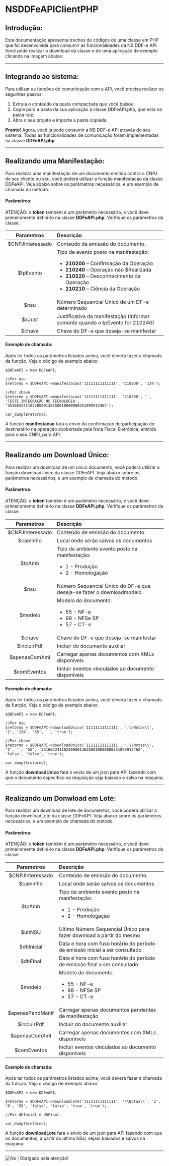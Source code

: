 # NSDDFeAPIClientPHP

## Introdução:

Esta documentação apresenta trechos de códigos de uma classe em PHP que foi desenvolvida para consumir as funcionalidades da NS DDF-e API. Você pode realizar o download da classe e de uma aplicação de exemplo clicando na imagem abaixo:

-----

## Integrando ao sistema:

Para utilizar as funções de comunicação com a API, você precisa realizar os seguintes passos:

1. Extraia o conteúdo da pasta compactada que você baixou;
2. Copie para a pasta da sua aplicação a classe DDFeAPI.php, que esta na pasta raiz;
3. Abra o seu projeto e importe a pasta copiada.

**Pronto!** Agora, você já pode consumir a NS DDF-e API através do seu sistema. Todas as funcionalidades de comunicação foram implementadas na classe **DDFeAPI.php**.

-----

## Realizando uma Manifestação:

Para realizar uma manifestação de um documento emitido contra o CNPJ do seu cliente ou seu, você poderá utilizar a função manifestacao da classe DDFeAPI. Veja abaixo sobre os parâmetros necessários, e um exemplo de chamada do método.

#### Parâmetros:

ATENÇÃO: o **token** também é um parâmetro necessário, e você deve primeiramente defini-lo na classe **DDFeAPI.php**. Verifique os parâmetros da classe.

Parametros     | Descrição
:-------------:|:-----------
$CNPJInteressado | Conteúdo de emissão do documento.
$tpEvento        | Tipo de evento posto na manifestação:<ul> <li>**210200** – Confirmação da Operação</li> <li>**210240** – Operação não $Realizada</li> <li>**210220** – Desconhecimento da Operação</li> <li>**210210** – Ciência da Operação</li> </ul>
$nsu             | Número Sequencial Único de um DF-e determinado
$xJust           | Justificativa da manifestação (Informar somente quando o tpEvento for 210240)
$chave           | Chave do DF-e que deseja-se manifestar


#### Exemplo de chamada:

Após ter todos os parâmetros listados acima, você deverá fazer a chamada da função. Veja o código de exemplo abaixo:
    
    $DDFeAPI = new DDFeAPI;

    //Por nsu
    $retorno = $DDFeAPI->manifestacao('11111111111111', '210200', '134');

    //Por chave
    $retorno = $DDFeAPI->manifestacao('11111111111111', '210200', '', 'TESTE INTEGRAÇÃO NS TECNOLOGIA', '35160324110220000136550010000000351895912462');

    var_dump($retorno);


A função **manifestacao** fará o envio da confirmação de participação do destinatário na operação acobertada pela Nota Fiscal Eletrônica, emitida para o seu CNPJ, para API.

-----

## Realizando um Download Único:

Para realizar um download de um unico documento, você poderá utilizar a função downloadUnico da classe DDFeAPI. Veja abaixo sobre os parâmetros necessários, e um exemplo de chamada do método.

#### Parâmetros:

ATENÇÃO: o **token** também é um parâmetro necessário, e você deve primeiramente defini-lo na classe **DDFeAPI.php**. Verifique os parâmetros da classe.

Parametros      | Descrição
:-------------: |:-----------
$CNPJInteressado | Conteúdo de emissão do documento.
$caminho         | Local onde serão salvos os documentos
$tpAmb           | Tipo de ambiente evento posto na manifestação:<ul><li>1 - Produção</li><li>2 - Homologação</li></ul>
$nsu             | Número Sequencial Único do DF-e que deseja-se fazer o downloadmodelo
$modelo          | Modelo do documento:<ul> <li>55 - NF-e</li> <li>98 - NFSe SP</li> <li>57 - CT-e</li> </ul>
$chave           | Chave do DF-e que deseja-se manifestar
$incluirPdf      | Incluir do documento auxiliar
$apenasComXml    | Carregar apenas documentos com XMLs disponíveis
$comEventos      | Incluir eventos vinculados ao documento disponíveis

#### Exemplo de chamada:

Após ter todos os parâmetros listados acima, você deverá fazer a chamada da função. Veja o código de exemplo abaixo:

    $DDFeAPI = new DDFeAPI;

    //Por nsu
    $retorno = $DDFeAPI->downloadUnico('11111111111111', '.\\Notas\\', '2', '134', '55', '', 'true');

    //Por chave
    $retorno = $DDFeAPI->downloadUnico('11111111111111', '.\\Notas\\', '2', '', '55', '35160324110220000136550010000000351895912462', 'false', 'false', 'true');

    var_dump($retorno);

A função **downloadUnico** fará o envio de um json para API fazendo com que o documento especifico na requisição seja baixado e salvo na maquina.

-----

## Realizando um Donwload em Lote:

Para realizar um download de lote de documentos, você poderá utilizar a função downloadLote da classe DDFeAPI. Veja abaixo sobre os parâmetros necessários, e um exemplo de chamada do método.

#### Parâmetros:

ATENÇÃO: o **token** também é um parâmetro necessário, e você deve primeiramente defini-lo na classe **DDFeAPI.php**. Verifique os parâmetros da classe.

Parametros      | Descrição
:-------------: |:-----------
$CNPJInteressado | Conteúdo de emissão do documento.
$caminho         | Local onde serão salvos os documentos
$tpAmb           | Tipo de ambiente evento posto na manifestação:<ul><li>1 - Produção</li><li>2 - Homologação</li></ul>
$ultNSU          | Ultimo Número Sequencial Único para fazer download a partir do mesmo
$dhInicial       | Data e hora com fuso horário do período de emissão inicial a ser consultado
$dhFInal         | Data e hora com fuso horário do período de emissão final a ser consultado
$modelo          | Modelo do documento:<ul> <li>55 - NF-e</li> <li>98 - NFSe SP</li> <li>57 - CT-e</li> </ul>
$apenasPendManif | Carregar apenas documentos pendentes de manifestação
$incluirPdf      | Incluir do documento auxiliar
$apenasComXml    | Carregar apenas documentos com XMLs disponíveis
$comEventos      | Incluir eventos vinculados ao documento disponíveis

#### Exemplo de chamada:

Após ter todos os parâmetros listados acima, você deverá fazer a chamada da função. Veja o código de exemplo abaixo:
 

    $DDFeAPI = new DDFeAPI;

    $retorno = $DDFeAPI->downloadLote('11111111111111', '\\Notas\\', '2', '0', '55', 'false', 'false', 'true', 'true');
    
    //Por dhIncial e dhFinal
    
    var_dump($retorno);
    
A função **downloadLote** fará o envio de um json para API fazendo com que os documentos, a partir do ultimo NSU, sejam baixados e salvos na maquina.

-----

![Ns](https://nstecnologia.com.br/blog/wp-content/uploads/2018/11/ns%C2%B4tecnologia.png) | Obrigado pela atenção!
